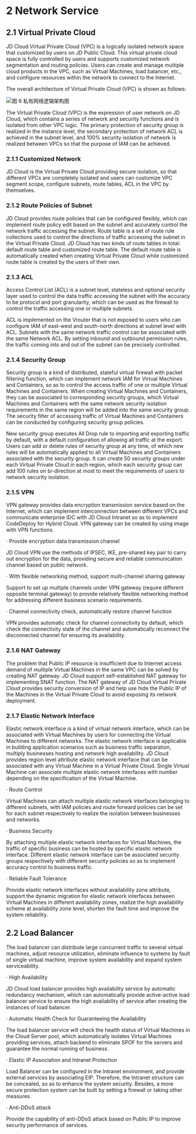 # 2 Network Service
      
## 2.1 Virtual Private Cloud

JD Cloud Virtual Private Cloud (VPC) is a logically isolated network space that customized by users on JD Public Cloud. This virtual private cloud space is fully controlled by users and supports customized network segmentation and routing policies. Users can create and manage multiple cloud products in the VPC, such as Virtual Machines, load balancer, etc., and configure resources within the network to connect to the Internet.

The overall architecture of Virtual Private Cloud (VPC) is shown as follows:

![图 6 私有网络逻辑架构图](https://github.com/jdcloudcom/cn/blob/edit/image/Security-Information/vpc11.jpg)

The Virtual Private Cloud (VPC) is the expression of user network on JD Cloud, which contains a series of network and security functions and is isolated from other VPC logic. The primary protection of security group is realized in the instance level, the secondary protection of network ACL is achieved in the subnet level, and 100% security isolation of network is realized between VPCs so that the purpose of IAM can be achieved.

### 2.1.1 Customized Network

JD Cloud is the Virtual Private Cloud providing secure isolation, so that different VPCs are completely isolated and users can customize VPC segment scope, configure subnets, route tables, ACL in the VPC by themselves.

### 2.1.2 Route Policies of Subnet

JD Cloud provides route policies that can be configured flexibly, which can implement route policy edit based on the subnet and accurately control the network traffic accessing the subnet. Route table is a set of route rule collections used to control the directions of traffic accessing the subnet in the Virtual Private Cloud. JD Cloud has two kinds of route tables in total: default route table and customized route table. The default route table is automatically created when creating Virtual Private Cloud while customized route table is created by the users of their own.

### 2.1.3 ACL

Access Control List (ACL) is a subnet level, stateless and optional security layer used to control the data traffic accessing the subnet with the accuracy to be protocol and port granularity, which can be used as the firewall to control the traffic accessing one or multiple subnets.

ACL is implemented on the Vrouter that is not exposed to users who can configure IAM of east-west and south-north directions at subnet level with ACL. Subnets with the same network traffic control can be associated with the same Network ACL. By setting inbound and outbound permission rules, the traffic coming into and out of the subnet can be precisely controlled.

### 2.1.4 Security Group

Security group is a kind of distributed, stateful virtual firewall with packet filtering function, which can implement network IAM for Virtual Machines and Containers, so as to control the access traffic of one or multiple Virtual Machines and Containers. When creating Virtual Machines and Containers, they can be associated to corresponding security groups, which Virtual Machines and Containers with the same network security isolation requirements in the same region will be added into the same security group. The security filter of accessing traffic of Virtual Machines and Containers can be conducted by configuring security group policies.

New security group executes All Drop rule to importing and exporting traffic by default, with a default configuration of allowing all traffic at the export. Users can add or delete rules of security group at any time, of which new rules will be automatically applied to all Virtual Machines and Containers associated with the security group. It can create 50 security groups under each Virtual Private Cloud in each region, which each security group can add 100 rules on bi-direction at most to meet the requirements of users to network security isolation.

### 2.1.5 VPN

VPN gateway provides data encryption transmission service based on the Internet, which can implement interconnection between different VPCs and communicate enterprise IDC with JD Cloud Intranet so as to implement CodeDeploy for Hybrid Cloud. VPN gateway can be created by using image with VPN functions.

· Provide encryption data transmission channel

JD Cloud VPN use the methods of IPSEC, IKE, pre-shared key pair to carry out encryption for the data, providing secure and reliable communication channel based on public network.

· With flexible networking method, support multi-channel sharing gateway

Support to set up multiple channels under VPN gateway (require different opposite terminal gateway) to provide relatively flexible networking method for addressing different business scenario requirements.

· Channel connectivity check, automatically restore channel function

VPN provides  automatic check for channel connectivity by default, which check the connectivity state of the channel and automatically reconnect the disconnected channel for ensuring its availability.

### 2.1.6 NAT Gateway

The problem that Public IP resource is insufficient due to Internet access demand of multiple Virtual Machines in the same VPC can be solved by creating NAT gateway. JD Cloud support self-established NAT gateway for implementing SNAT function. The NAT gateway of JD Cloud Virtual Private Cloud provides security conversion of IP and help use hide the Public IP of the Machines in the Virtual Private Cloud to avoid exposing its network deployment.

### 2.1.7 Elastic Network Interface

Elastic network interface is a kind of virtual network interface, which can be associated with Virtual Machines by users for connecting the Virtual Machines to different networks. The elastic network interface is applicable in building application scenarios such as business traffic separation, multiply businesses hosting and network high availability. JD Cloud provides region level attribute elastic network interface that can be associated with any Virtual Machine in a Virtual Private Cloud. Single Virtual Machine can associate multiple elastic network interfaces with number depending on the specification of the Virtual Machine.

· Route Control

Virtual Machines can attach multiple elastic network interfaces belonging to different subnets, with IAM policies and route forward policies can be set for each subnet respectively to realize the isolation between businesses and networks.

· Business Security

By attaching multiple elastic network interfaces for Virtual Machines, the traffic of specific business can be hosted by specific elastic network interface. Different elastic network interface can be associated security groups respectively with different security policies so as to implement accuracy control to business traffic.

· Reliable Fault Tolerance

Provide elastic network interfaces without availability zone attribute, support the dynamic migration for elastic network interfaces between Virtual Machines in different availability zones, realize the high availability scheme at availability zone level, shorten the fault time and improve the system reliability.

## 2.2 Load Balancer

The load balancer can distribute large concurrent traffic to several virtual machines, adjust resource utilization, eliminate influence to systems by fault of single virtual machine, improve system availability and expand system serviceability.

· High Availability

JD Cloud load balancer provides high availability service by automatic redundancy mechanism, which can automatically provide active-active load balancer service to ensure the high availability of service after creating the instances of load balancer.

· Automatic Health Check for Guaranteeing the Availability

The load balancer service will check the health status of Virtual Machines in the Cloud Server pool, which automatically isolates Virtual Machines providing services, attach backend to eliminate SPOF for the servers and guarantee the normal running of business.

·  Elastic IP Association and Intranet Protection

Load Balancer can be configured in the Intranet environment, and provide external services by associating EIP. Therefore, the Intranet structure can be concealed, so as to enhance the system security. Besides, a more secure protection system can be built by setting a firewall or taking other measures.

· Anti-DDoS attack

Provide the capability of anti-DDoS attack based on Public IP to improve security performance of services.
